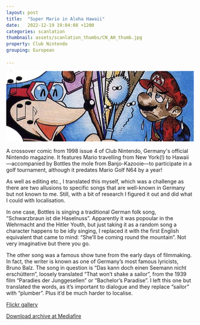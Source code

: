 ```yaml
---
layout: post
title:  "Super Mario in Aloha Hawaii"
date:   2022-12-19 19:04:08 +1200
categories: scanlation
thumbnail: assets/scanlation_thumbs/CN_AH_thumb.jpg
property: Club Nintendo
grouping: European

---
```


![](/assets/headers/CN_AH_header.jpg)

A crossover comic from 1998 issue 4 of Club Nintendo, Germany's official Nintendo magazine. It features Mario travelling from New York(!) to Hawaii—accompanied by Bottles the mole from Banjo-Kazooie—to participate in a golf tournament, although it predates Mario Golf N64 by a year!

As well as editing etc., I translated this myself, which was a challenge as there are two allusions to specific songs that are well-known in Germany but not known to me. Still, with a bit of research I figured it out and did what I could with localisation.

In one case, Bottles is singing a traditional German folk song, “Schwarzbraun ist die Haselnuss”. Apparently it was popoular in the Wehrmacht and the Hitler Youth, but just taking it as a random song a character happens to be idly singing, I replaced it with the first English equivalent that came to mind: “She’ll be coming round the mountain”. Not very imaginative but there you go.

The other song was a famous show tune from the early days of filmmaking. In fact, the writer is known as one of Germany’s most famous lyricists, Bruno Balz. The song in question is “Das kann doch einen Seemann nicht erschüttern”, loosely translated “That won’t shake a sailor”, from the 1939 film “Paradies der Junggesellen” or “Bachelor’s Paradise”. I left this one but translated the words, as it’s important to dialogue and they replace “sailor” with “plumber”. Plus it’d be much harder to localise.

[Flickr gallery](https://www.flickr.com/photos/miloscat/sets/72157638457913583/)

[Download archive at Mediafire](https://www.mediafire.com/download/bb7781nk1v18v1p)